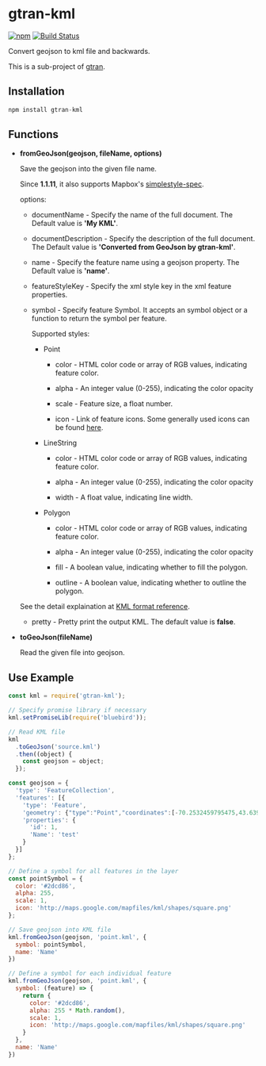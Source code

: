 # gtran-kml

[![npm](https://img.shields.io/npm/v/gtran-kml.svg)](https://www.npmjs.com/package/gtran-kml) [![Build Status](https://travis-ci.org/haoliangyu/gtran-kml.svg?branch=master)](https://travis-ci.org/haoliangyu/gtran-kml)

Convert geojson to kml file and backwards.

This is a sub-project of [gtran](https://github.com/haoliangyu/gtran).

## Installation

```javascript
npm install gtran-kml
```

## Functions

- **fromGeoJson(geojson, fileName, options)**

  Save the geojson into the given file name.

  Since **1.1.11**, it also supports Mapbox's [simplestyle-spec](https://github.com/mapbox/simplestyle-spec).

  options:

  - documentName - Specify the name of the full document. The Default value is **'My KML'**.

  - documentDescription - Specify the description of the full document. The Default value is **'Converted from GeoJson by gtran-kml'**.

  - name - Specify the feature name using a geojson property. The Default value is **'name'**.

  - featureStyleKey - Specify the xml style key in the xml feature properties.

  - symbol - Specify feature Symbol. It accepts an symbol object or a function to return the symbol per feature.

    Supported styles:

    - Point

      - color - HTML color code or array of RGB values, indicating feature color.

      - alpha - An integer value (0-255), indicating the color opacity

      - scale - Feature size, a float number.

      - icon - Link of feature icons. Some generally used icons can be found [here](http://kml4earth.appspot.com/icons.html).

    - LineString

      - color - HTML color code or array of RGB values, indicating feature color.

      - alpha - An integer value (0-255), indicating the color opacity

      - width - A float value, indicating line width.

    - Polygon

      - color - HTML color code or array of RGB values, indicating feature color.

      - alpha - An integer value (0-255), indicating the color opacity

      - fill - A boolean value, indicating whether to fill the polygon.

      - outline - A boolean value, indicating whether to outline the polygon.

  See the detail explaination at [KML format reference](https://developers.google.com/kml/documentation/kmlreference).

  - pretty - Pretty print the output KML. The default value is **false**.

- **toGeoJson(fileName)**

  Read the given file into geojson.

## Use Example

```javascript
const kml = require('gtran-kml');

// Specify promise library if necessary
kml.setPromiseLib(require('bluebird'));

// Read KML file
kml
  .toGeoJson('source.kml')
  .then((object) {
    const geojson = object;
  });

const geojson = {
  'type': 'FeatureCollection',
  'features': [{
    'type': 'Feature',
    'geometry': {"type":"Point","coordinates":[-70.2532459795475,43.6399758607149]},
    'properties': {
      'id': 1,
      'Name': 'test'
    }
  }]
};

// Define a symbol for all features in the layer
const pointSymbol = {
  color: '#2dcd86',
  alpha: 255,
  scale: 1,
  icon: 'http://maps.google.com/mapfiles/kml/shapes/square.png'
};

// Save geojson into KML file
kml.fromGeoJson(geojson, 'point.kml', {
  symbol: pointSymbol,
  name: 'Name'
})

// Define a symbol for each individual feature
kml.fromGeoJson(geojson, 'point.kml', {
  symbol: (feature) => {
    return {
      color: '#2dcd86',
      alpha: 255 * Math.random(),
      scale: 1,
      icon: 'http://maps.google.com/mapfiles/kml/shapes/square.png'
    }
  },
  name: 'Name'
})
```
